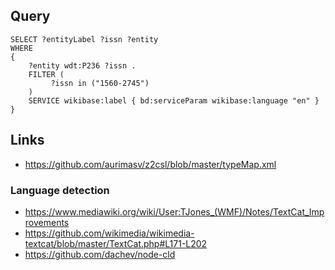 ## Query

```
SELECT ?entityLabel ?issn ?entity
WHERE
{
	?entity wdt:P236 ?issn .
	FILTER (
		 ?issn in ("1560-2745")
	)
	SERVICE wikibase:label { bd:serviceParam wikibase:language "en" }
}
```

## Links

* https://github.com/aurimasv/z2csl/blob/master/typeMap.xml

### Language detection

* https://www.mediawiki.org/wiki/User:TJones_(WMF)/Notes/TextCat_Improvements
* https://github.com/wikimedia/wikimedia-textcat/blob/master/TextCat.php#L171-L202
* https://github.com/dachev/node-cld
